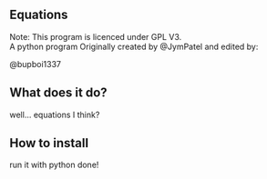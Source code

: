 ## Equations
Note: This program is licenced under GPL V3.  
A python program Originally created by @JymPatel and edited by:

@bupboi1337

## What does it do?

well... equations I think?

## How to install

run it with python
done!
